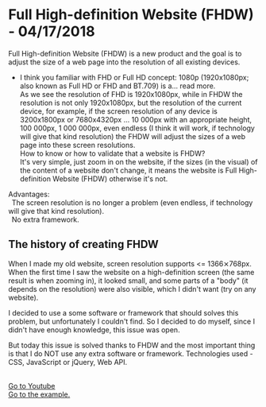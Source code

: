 <h1>Full High-definition Website (FHDW) - 04/17/2018</h1>

Full High-definition Website (FHDW) is a new product and the goal is to adjust the size of a web page into the resolution of all existing devices.<br>
- I think you familiar with FHD or Full HD concept: 1080p (1920x1080px; also known as Full HD or FHD and BT.709) is a... read more.<br>
As we see the resolution of FHD is 1920x1080px, while in FHDW the resolution is not only 1920x1080px, but the resolution of the current device, for example, if the screen resolution of any device is 3200x1800px or 7680x4320px ... 10 000px with an appropriate height, 100 000px, 1 000 000px, even endless (I think it will work, if technology will give that kind resolution) the FHDW will adjust the sizes of a web page into these screen resolutions.<br>
How to know or how to validate that a website is FHDW?<br>
It's very simple, just zoom in on the website, if the sizes (in the visual) of the content of a website don't change, it means the website is Full High-definition Website (FHDW) otherwise it's not.<br>

Advantages:<br>
&ensp;The screen resolution is no longer a problem (even endless, if technology will give that kind resolution).<br>
&ensp;No extra framework.<br>
<h2>The history of creating FHDW</h2>
When I made my old website, screen resolution supports <= 1366⨯768px. When the first time I saw the website on a high-definition screen (the same result is when zooming in), it looked small, and some parts of a "body" (it depends on the resolution) were also visible, which I didn't want (try on any website).<br>

I decided to use a some software or framework that should solves this problem, but unfortunately I couldn't find. So I decided to do myself, since I didn't have enough knowledge, this issue was open.<br>

But today this issue is solved thanks to FHDW and the most important thing is that I do NOT use any extra software or framework.
Technologies used - CSS, JavaScript or jQuery, Web API.<br>

<br><a href="https://youtu.be/_0ZZuQsHAS8" target="_blank">Go to Youtube</a>
<br><a href="http://ss7.tech" target="_blank">Go to the example.</a>
